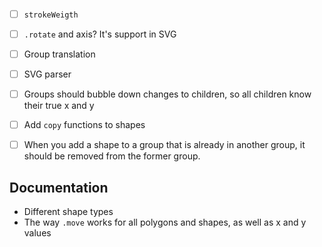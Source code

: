 - [ ] `strokeWeigth`
- [ ] `.rotate` and axis? It's support in SVG
- [ ] Group translation
- [ ] SVG parser
- [ ] Groups should bubble down changes to children, so all children know their true x and y
- [ ] Add `copy` functions to shapes
- [ ] When you add a shape to a group that is already in another group, it should be removed from the former group.


## Documentation

- Different shape types
- The way `.move` works for all polygons and shapes, as well as x and y values
